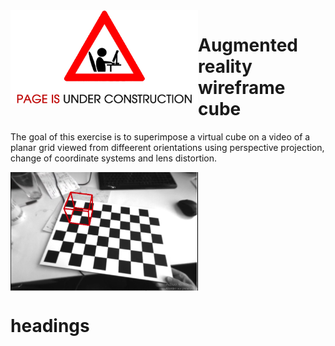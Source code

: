 <img src="https://github.com/Tarekbouamer/Vision-Algorithms-for-Mobile-Robotics/blob/master/me/PUC.png?raw=true" align="Left" width="300"/>




# Augmented reality wireframe cube
The goal of this exercise is to superimpose a virtual cube on a video of a planar grid viewed from diffeerent orientations using perspective projection, change of coordinate systems and lens distortion.

<img src="https://github.com/Tarekbouamer/Vision-Algorithms-for-Mobile-Robotics/blob/master/me/W1AR.png?raw=true" align="Center" width="300"/>

# headings
